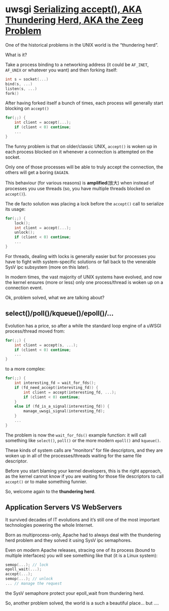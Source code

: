 # uwsgi [Serializing accept(), AKA Thundering Herd, AKA the Zeeg Problem](https://uwsgi-docs.readthedocs.io/en/latest/articles/SerializingAccept.html)

One of the historical problems in the UNIX world is the “thundering herd”.

What is it?

Take a process binding to a networking address (it could be `AF_INET`, `AF_UNIX` or whatever you want) and then forking itself:

```c++
int s = socket(...)
bind(s, ...)
listen(s, ...)
fork()
```

After having forked itself a bunch of times, each process will generally start blocking on `accept()`

```c++
for(;;) {
    int client = accept(...);
    if (client < 0) continue;
    ...
}
```

The funny problem is that on older/classic UNIX, `accept()` is woken up in each process blocked on it whenever a connection is attempted on the socket.

Only one of those processes will be able to truly accept the connection, the others will get a boring `EAGAIN`.

This behaviour (for various reasons) is **amplified**(放大) when instead of processes you use threads (so, you have multiple threads blocked on `accept()`).

The de facto solution was placing a lock before the `accept()` call to serialize its usage:

```c++
for(;;) {
    lock();
    int client = accept(...);
    unlock();
    if (client < 0) continue;
    ...
}
```

For threads, dealing with locks is generally easier but for processes you have to fight with system-specific solutions or fall back to the venerable SysV ipc subsystem (more on this later).

In modern times, the vast majority of UNIX systems have evolved, and now the kernel ensures (more or less) only one process/thread is woken up on a connection event.

Ok, problem solved, what we are talking about?

## select()/poll()/kqueue()/epoll()/…

Evolution has a price, so after a while the standard loop engine of a uWSGI process/thread moved from:

```c++
for(;;) {
    int client = accept(s, ...);
    if (client < 0) continue;
    ...
}
```

to a more complex:

```c++
for(;;) {
    int interesting_fd = wait_for_fds();
    if (fd_need_accept(interesting_fd)) {
        int client = accept(interesting_fd, ...);
        if (client < 0) continue;
    }
    else if (fd_is_a_signal(interesting_fd)) {
        manage_uwsgi_signal(interesting_fd);
    }
    ...
}
```

The problem is now the `wait_for_fds()` example function: it will call something like `select()`, `poll()` or the more modern `epoll()` and `kqueue()`.

These kinds of system calls are “monitors” for file descriptors, and they are woken up in all of the processes/threads waiting for the same file descriptor.

Before you start blaming your kernel developers, this is the right approach, as the kernel cannot know if you are waiting for those file descriptors to call `accept()` or to make something funnier.

So, welcome again to the **thundering herd**.

## Application Servers VS WebServers

It survived decades of IT evolutions and it’s still one of the most important technologies powering the whole Internet.

Born as multiprocess-only, Apache had to always deal with the thundering herd problem and they solved it using SysV ipc semaphores.

Even on modern Apache releases, stracing one of its process (bound to multiple interfaces) you will see something like that (it is a Linux system):

```c++
semop(...); // lock
epoll_wait(...);
accept(...);
semop(...); // unlock
... // manage the request
```

the SysV semaphore protect your epoll_wait from thundering herd.

So, another problem solved, the world is a such a beautiful place… but ….